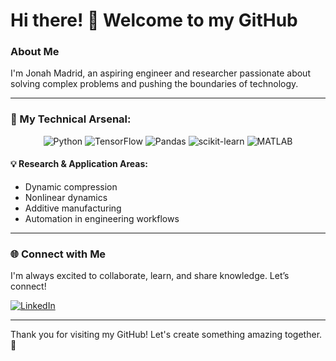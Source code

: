 # Hi there! 👋 Welcome to my GitHub

### About Me
I'm Jonah Madrid, an aspiring engineer and researcher passionate about solving complex problems and pushing the boundaries of technology.

---

### 🔧 My Technical Arsenal:

<div align="center">
  <img src="https://img.shields.io/badge/Python-3776AB?style=for-the-badge&logo=python&logoColor=white" alt="Python">
  <img src="https://img.shields.io/badge/TensorFlow-FF6F00?style=for-the-badge&logo=tensorflow&logoColor=white" alt="TensorFlow">
  <img src="https://img.shields.io/badge/Pandas-150458?style=for-the-badge&logo=pandas&logoColor=white" alt="Pandas">
  <img src="https://img.shields.io/badge/scikit--learn-F7931E?style=for-the-badge&logo=scikit-learn&logoColor=white" alt="scikit-learn">
  <img src="https://img.shields.io/badge/MATLAB-0076A8?style=for-the-badge&logo=mathworks&logoColor=white" alt="MATLAB">
</div>

#### 💡 Research & Application Areas:
- Dynamic compression
- Nonlinear dynamics 
- Additive manufacturing
- Automation in engineering workflows

---

### 🌐 Connect with Me
I'm always excited to collaborate, learn, and share knowledge. Let’s connect!

[![LinkedIn](https://img.shields.io/badge/LinkedIn-Connect-blue?style=flat-square&logo=linkedin)](https://www.linkedin.com/in/jonahmadrid)

---

Thank you for visiting my GitHub! Let's create something amazing together. 🚀

